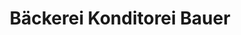 ---
title: "Bäckerei Konditorei Bauer"
url: /muehlbach-am-hochkoenig/baeckerei-konditorei-bauer/
shop: Bäckerei
---
